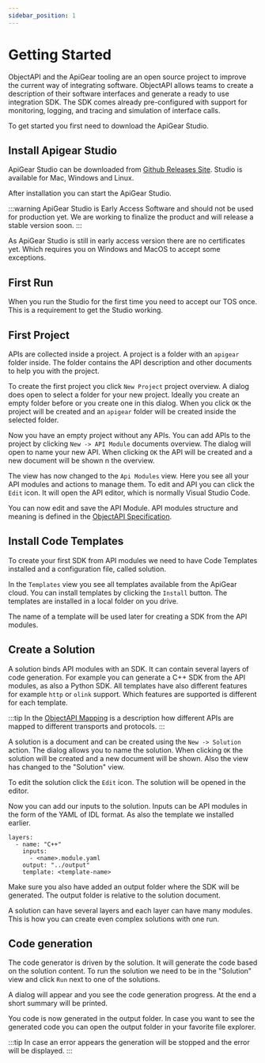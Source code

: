 ```yaml
---
sidebar_position: 1
---
```


# Getting Started

ObjectAPI and the ApiGear tooling are an open source project to improve the current way of integrating software.
ObjectAPI allows teams to create a description of their software interfaces and generate a ready to use integration SDK.
The SDK comes already pre-configured with support for monitoring, logging, and tracing and simulation of interface calls.

To get started you first need to download the ApiGear Studio.

## Install Apigear Studio

ApiGear Studio can be downloaded from [Github Releases Site](https://github.com/apigear-io/studio-releases/releases). Studio is available for Mac, Windows and Linux.

After installation you can start the ApiGear Studio.

:::warning
ApiGear Studio is Early Access Software and should not be used for production yet. We are working to finalize the product and will release a stable version soon.
:::

As ApiGear Studio is still in early access version there are no certificates yet. Which requires you on Windows and MacOS to accept some exceptions.

## First Run

When you run the Studio for the first time you need to accept our TOS once. This is a requirement to get the Studio working.

## First Project

APIs are collected inside a project. A project is a folder with an `apigear` folder inside. The folder contains the API description and other documents to help you with the project.

To create the first project you click `New Project` project overview. A dialog does open to select a folder for your new project. Ideally you create an empty folder before or you create one in this dialog. When you click `OK` the project will be created and an `apigear` folder will be created inside the selected folder.

Now you have an empty project without any APIs. You can add APIs to the project by clicking `New -> API Module` documents overview. The dialog will open to name your new API. When clicking `OK` the API will be created and a new document will be shown n the overview.

The view has now changed to the `Api Modules` view. Here you see all your API modules and actions to manage them. To edit and API you can click the `Edit` icon. It will open the API editor, which is normally Visual Studio Code.

You can now edit and save the API Module. API modules structure and meaning is defined in the [ObjectAPI Specification](../objectapi/).

## Install Code Templates

To create your first SDK from API modules we need to have Code Templates installed and a configuration file, called solution.

In the `Templates` view you see all templates available from the ApiGear cloud. You can install templates by clicking the `Install` button. The templates are installed in a local folder on you drive.

The name of a template will be used later for creating a SDK from the API modules.

## Create a Solution

A solution binds API modules with an SDK. It can contain several layers of code generation. For example you can generate a C++ SDK from the API modules, as also a Python SDK. All templates have also different features for example `http` or `olink` support. Which features are supported is different for each template.

:::tip
In the [ObjectAPI Mapping](/docs/objectapi/mapping) is a description how different APIs are mapped to different transports and protocols.
:::

A solution is a document and can be created using the `New -> Solution` action. The dialog allows you to name the solution. When clicking `OK` the solution will be created and a new document will be shown. Also the view has changed to the "Solution" view.

To edit the solution click the `Edit` icon. The solution will be opened in the editor.

Now you can add our inputs to the solution. Inputs can be API modules in the form of the YAML of IDL format. As also the template we installed earlier.

```
layers:
  - name: "C++"
    inputs:
      - <name>.module.yaml
    output: "../output"
    template: <template-name>
```

Make sure you also have added an output folder where the SDK will be generated. The output folder is relative to the solution document.

A solution can have several layers and each layer can have many modules. This is how you can create even complex solutions with one run.

## Code generation

The code generator is driven by the solution. It will generate the code based on the solution content.
To run the solution we need to be in the "Solution" view and click `Run` next to one of the solutions.

A dialog will appear and you see the code generation progress. At the end a short summary will be printed.

You code is now generated in the output folder. In case you want to see the generated code you can open the output folder in your favorite file explorer.

:::tip
In case an error appears the generation will be stopped and the error will be displayed.
:::
